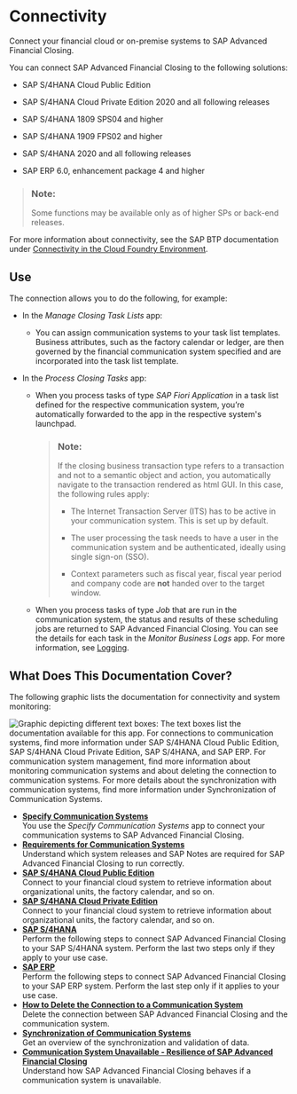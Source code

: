 <!-- loio200deaea523b48da939c33fcf8f2e0e4 -->

# Connectivity

Connect your financial cloud or on-premise systems to SAP Advanced Financial Closing.

You can connect SAP Advanced Financial Closing to the following solutions:

-   SAP S/4HANA Cloud Public Edition

-   SAP S/4HANA Cloud Private Edition 2020 and all following releases

-   SAP S/4HANA 1809 SPS04 and higher

-   SAP S/4HANA 1909 FPS02 and higher

-   SAP S/4HANA 2020 and all following releases

-   SAP ERP 6.0, enhancement package 4 and higher


> ### Note:  
> Some functions may be available only as of higher SPs or back-end releases.

For more information about connectivity, see the SAP BTP documentation under [Connectivity in the Cloud Foundry Environment](https://help.sap.com/viewer/cca91383641e40ffbe03bdc78f00f681/Cloud/en-US/34010ace6ac84574a4ad02f5055d3597.html).



<a name="loio200deaea523b48da939c33fcf8f2e0e4__section_j4f_b4j_rkb"/>

## Use

The connection allows you to do the following, for example:

-   In the *Manage Closing Task Lists* app:

    -   You can assign communication systems to your task list templates. Business attributes, such as the factory calendar or ledger, are then governed by the financial communication system specified and are incorporated into the task list template.


-   In the *Process Closing Tasks* app:

    -   When you process tasks of type *SAP Fiori Application* in a task list defined for the respective communication system, you’re automatically forwarded to the app in the respective system's launchpad.

        > ### Note:  
        > If the closing business transaction type refers to a transaction and not to a semantic object and action, you automatically navigate to the transaction rendered as html GUI. In this case, the following rules apply:
        > 
        > -   The Internet Transaction Server \(ITS\) has to be active in your communication system. This is set up by default.
        > 
        > -   The user processing the task needs to have a user in the communication system and be authenticated, ideally using single sign-on \(SSO\).
        > 
        > -   Context parameters such as fiscal year, fiscal year period and company code are **not** handed over to the target window.


    -   When you process tasks of type *Job* that are run in the communication system, the status and results of these scheduling jobs are returned to SAP Advanced Financial Closing. You can see the details for each task in the *Monitor Business Logs* app. For more information, see [Logging](../Monitoring-and-Troubleshooting/logging-57375b8.md).





<a name="loio200deaea523b48da939c33fcf8f2e0e4__section_lkp_by3_s5b"/>

## What Does This Documentation Cover?

The following graphic lists the documentation for connectivity and system monitoring:

![Graphic depicting different text boxes: The text boxes list the documentation available for this app. For connections to
							communication systems, find more information under SAP S/4HANA Cloud Public Edition, SAP S/4HANA Cloud Private Edition,
							SAP S/4HANA, and SAP ERP. For communication system management, find more information about monitoring communication
							systems and about deleting the connection to communication systems. For more details about the synchronization with
							communication systems, find more information under Synchronization of Communication Systems.](images/Image_Map_Cover_for_Connectivity_Section_d09ddd1.png)

-   **[Specify Communication Systems](specify-communication-systems-7e2136a.md "You use the Specify Communication
                                                  Systems app
		to connect your communication systems to SAP Advanced
                                                  Financial Closing.")**  
You use the *Specify Communication Systems* app to connect your communication systems to SAP Advanced Financial Closing.
-   **[Requirements for Communication Systems](requirements-for-communication-systems-12f664f.md "Understand which system releases and SAP Notes are required for SAP Advanced
                                                  Financial Closing to run
		correctly.")**  
Understand which system releases and SAP Notes are required for SAP Advanced Financial Closing to run correctly.
-   **[SAP S/4HANA Cloud Public Edition](sap-s-4hana-cloud-public-edition-60448a7.md "Connect to your financial cloud system to retrieve information about organizational
		units, the factory calendar, and so on.")**  
Connect to your financial cloud system to retrieve information about organizational units, the factory calendar, and so on.
-   **[SAP S/4HANA Cloud Private Edition](sap-s-4hana-cloud-private-edition-66be898.md "Connect to your financial cloud system to retrieve information about organizational
		units, the factory calendar, and so on.")**  
Connect to your financial cloud system to retrieve information about organizational units, the factory calendar, and so on.
-   **[SAP S/4HANA](sap-s-4hana-15a3a5b.md "Perform the following steps to connect SAP Advanced
                                                  Financial Closing to your SAP
                                                S/4HANA system. Perform the last
		two steps only if they apply to your use case.")**  
Perform the following steps to connect SAP Advanced Financial Closing to your SAP S/4HANA system. Perform the last two steps only if they apply to your use case.
-   **[SAP ERP](sap-erp-7b85121.md "Perform the following steps to connect SAP Advanced
                                                  Financial Closing to your SAP ERP system. Perform the last
		step only if it applies to your use case.")**  
Perform the following steps to connect SAP Advanced Financial Closing to your SAP ERP system. Perform the last step only if it applies to your use case.
-   **[How to Delete the Connection to a Communication System](how-to-delete-the-connection-to-a-communication-system-9c0a0d9.md "Delete the connection between SAP Advanced
                                                  Financial Closing and the communication
		system.")**  
Delete the connection between SAP Advanced Financial Closing and the communication system.
-   **[Synchronization of Communication Systems](synchronization-of-communication-systems-a86348d.md "Get an overview of the synchronization and validation of data.")**  
Get an overview of the synchronization and validation of data.
-   **[Communication System Unavailable - Resilience of SAP Advanced Financial Closing](communication-system-unavailable-resilience-of-sap-advanced-financial-closing-727d2ee.md "Understand how SAP Advanced
                                                  Financial Closing
		behaves if a communication system is unavailable.")**  
Understand how SAP Advanced Financial Closing behaves if a communication system is unavailable.

